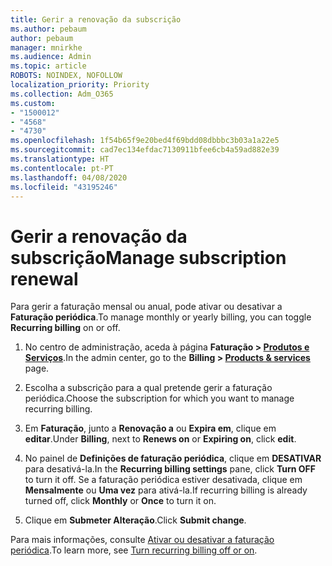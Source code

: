 ```yaml
---
title: Gerir a renovação da subscrição
ms.author: pebaum
author: pebaum
manager: mnirkhe
ms.audience: Admin
ms.topic: article
ROBOTS: NOINDEX, NOFOLLOW
localization_priority: Priority
ms.collection: Adm_O365
ms.custom:
- "1500012"
- "4568"
- "4730"
ms.openlocfilehash: 1f54b65f9e20bed4f69bdd08dbbbc3b03a1a22e5
ms.sourcegitcommit: cad7ec134efdac7130911bfee6cb4a59ad882e39
ms.translationtype: HT
ms.contentlocale: pt-PT
ms.lasthandoff: 04/08/2020
ms.locfileid: "43195246"
---
```

# <a name="manage-subscription-renewal"></a><span data-ttu-id="613f9-102">Gerir a renovação da subscrição</span><span class="sxs-lookup"><span data-stu-id="613f9-102">Manage subscription renewal</span></span>

<span data-ttu-id="613f9-103">Para gerir a faturação mensal ou anual, pode ativar ou desativar a **Faturação periódica**.</span><span class="sxs-lookup"><span data-stu-id="613f9-103">To manage monthly or yearly billing, you can toggle **Recurring billing** on or off.</span></span>

1. <span data-ttu-id="613f9-104">No centro de administração, aceda à página **Faturação > [Produtos e Serviços](https://go.microsoft.com/fwlink/p/?linkid=842054)**.</span><span class="sxs-lookup"><span data-stu-id="613f9-104">In the admin center, go to the **Billing > [Products & services](https://go.microsoft.com/fwlink/p/?linkid=842054)** page.</span></span>

2. <span data-ttu-id="613f9-105">Escolha a subscrição para a qual pretende gerir a faturação periódica.</span><span class="sxs-lookup"><span data-stu-id="613f9-105">Choose the subscription for which you want to manage recurring billing.</span></span>

3. <span data-ttu-id="613f9-106">Em **Faturação**, junto a **Renovação a** ou **Expira em**, clique em **editar**.</span><span class="sxs-lookup"><span data-stu-id="613f9-106">Under **Billing**, next to **Renews on** or **Expiring on**, click **edit**.</span></span>

4. <span data-ttu-id="613f9-107">No painel de **Definições de faturação periódica**, clique em **DESATIVAR** para desativá-la.</span><span class="sxs-lookup"><span data-stu-id="613f9-107">In the **Recurring billing settings** pane, click **Turn OFF** to turn it off.</span></span> <span data-ttu-id="613f9-108">Se a faturação periódica estiver desativada, clique em **Mensalmente** ou **Uma vez** para ativá-la.</span><span class="sxs-lookup"><span data-stu-id="613f9-108">If recurring billing is already turned off, click **Monthly** or **Once** to turn it on.</span></span>

5. <span data-ttu-id="613f9-109">Clique em **Submeter Alteração**.</span><span class="sxs-lookup"><span data-stu-id="613f9-109">Click **Submit change**.</span></span>

<span data-ttu-id="613f9-110">Para mais informações, consulte [Ativar ou desativar a faturação periódica](https://docs.microsoft.com/office365/admin/subscriptions-and-billing/renew-your-subscription#turn-recurring-billing-off-or-on).</span><span class="sxs-lookup"><span data-stu-id="613f9-110">To learn more, see [Turn recurring billing off or on](https://docs.microsoft.com/office365/admin/subscriptions-and-billing/renew-your-subscription#turn-recurring-billing-off-or-on).</span></span>
